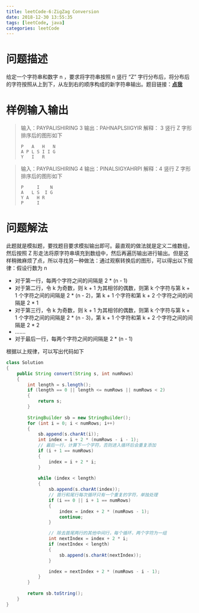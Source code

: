 ```yaml
---
title: leetCode-6:ZigZag Conversion
date: 2018-12-30 13:55:35
tags: [leetCode, java]
categories: leetCode
---
```


# 问题描述

给定一个字符串和数字 n ，要求将字符串按照 n 竖行 “Z”  字行分布后，将分布后的字符按照从上到下，从左到右的顺序构成的新字符串输出。题目链接：**[点我](https://leetcode.com/problems/zigzag-conversion/)**

<!-- more -->

# 样例输入输出

> 输入：PAYPALISHIRING      3
> 输出：PAHNAPLSIIGYIR
> 解释： 3 竖行 Z 字形排序后的图形如下
> ```
> P   A   H   N
> A P L S I I G
> Y   I   R
> ```

> 输入：PAYPALISHIRING    4
> 输出：PINALSIGYAHRPI
> 解释：4 竖行 Z 字形排序后的图形如下
> ```
> P     I    N
> A   L S  I G
> Y A   H R
> P     I
> ```

# 问题解法

此题就是模拟题，要找题目要求模拟输出即可。最直观的做法就是定义二维数组，然后按照 Z 形走法将原字符串填充到数组中，然后再遍历输出进行输出。但是这样稍微麻烦了点，所以寻找另一种做法：通过观察转换后的图形，可以得出以下规律：假设行数为 n

* 对于第一行，每两个字符之间的间隔是 2 * (n - 1)
* 对于第二行，令 k 为奇数，则 k + 1 为其相邻的偶数，则第 k 个字符与第 k + 1 个字符之间的间隔是 2 * (n - 2)，第 k + 1 个字符和第 k + 2 个字符之间的间隔是 2 * 1
* 对于第三行，令 k 为奇数，则 k + 1 为其相邻的偶数，则第 k 个字符与第 k + 1 个字符之间的间隔是 2 * (n - 3)，第 k + 1 个字符和第 k + 2 个字符之间的间隔是 2 * 2
* .......
* 对于最后一行，每两个字符之间的间隔是 2 * (n - 1)

根据以上规律，可以写出代码如下

```java
class Solution 
{
    public String convert(String s, int numRows) 
    {
        int length = s.length();
        if (length == 0 || length <= numRows || numRows < 2)
        {
            return s;
        }
        
        StringBuilder sb = new StringBuilder();
        for (int i = 0; i < numRows; i++)
        {
            sb.append(s.charAt(i));
            int index = i + 2 * (numRows - i - 1);
            // 最后一行，计算下一个字符，否则进入循环后会重复添加
            if (i + 1 == numRows)
            {
                index = i + 2 * i;
            }
            
            while (index < length)
            {
                sb.append(s.charAt(index));
                // 首行和尾行每次循环只有一个重复的字符，单独处理
                if (i == 0 || i + 1 == numRows)
                {
                    index = index + 2 * (numRows - 1);
                    continue;
                }

                // 除去首尾两行的其他中间行，每个循环，两个字符为一组
                int nextIndex = index + 2 * i;
                if (nextIndex < length)
                {
                    sb.append(s.charAt(nextIndex));
                }

                index = nextIndex + 2 * (numRows - i - 1);
            }
        }
        
        return sb.toString();
    }
}
```